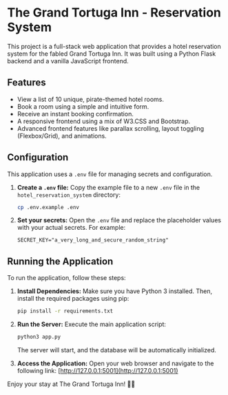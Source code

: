 # The Grand Tortuga Inn - Reservation System

This project is a full-stack web application that provides a hotel reservation system for the fabled Grand Tortuga Inn. It was built using a Python Flask backend and a vanilla JavaScript frontend.

## Features

*   View a list of 10 unique, pirate-themed hotel rooms.
*   Book a room using a simple and intuitive form.
*   Receive an instant booking confirmation.
*   A responsive frontend using a mix of W3.CSS and Bootstrap.
*   Advanced frontend features like parallax scrolling, layout toggling (Flexbox/Grid), and animations.

## Configuration

This application uses a `.env` file for managing secrets and configuration.

1.  **Create a `.env` file:**
    Copy the example file to a new `.env` file in the `hotel_reservation_system` directory:
    ```bash
    cp .env.example .env
    ```

2.  **Set your secrets:**
    Open the `.env` file and replace the placeholder values with your actual secrets. For example:
    ```
    SECRET_KEY="a_very_long_and_secure_random_string"
    ```

## Running the Application

To run the application, follow these steps:

1.  **Install Dependencies:**
    Make sure you have Python 3 installed. Then, install the required packages using pip:
    ```bash
    pip install -r requirements.txt
    ```

2.  **Run the Server:**
    Execute the main application script:
    ```bash
    python3 app.py
    ```
    The server will start, and the database will be automatically initialized.

3.  **Access the Application:**
    Open your web browser and navigate to the following link:
    [http://127.0.0.1:5001](http://127.0.0.1:5001)

Enjoy your stay at The Grand Tortuga Inn! 🏴‍☠️
